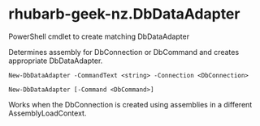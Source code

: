 # rhubarb-geek-nz.DbDataAdapter
PowerShell cmdlet to create matching DbDataAdapter

Determines assembly for DbConnection or DbCommand and creates appropriate DbDataAdapter.

```
New-DbDataAdapter -CommandText <string> -Connection <DbConnection>

New-DbDataAdapter [-Command <DbCommand>]
```

Works when the DbConnection is created using assemblies in a different AssemblyLoadContext.
